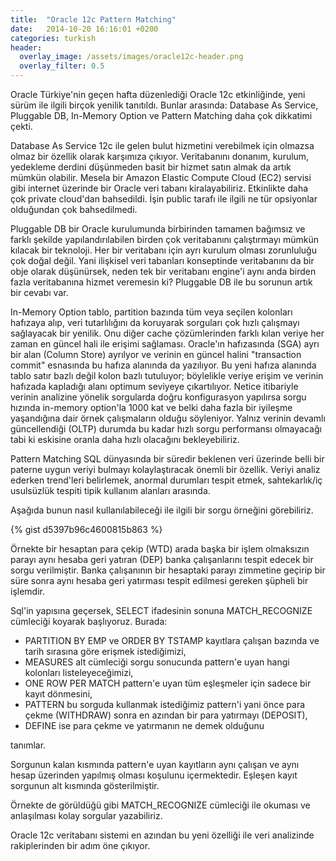 ```yaml
---
title:  "Oracle 12c Pattern Matching"
date:   2014-10-20 16:16:01 +0200
categories: turkish
header:
  overlay_image: /assets/images/oracle12c-header.png
  overlay_filter: 0.5
---
```


Oracle Türkiye'nin geçen hafta düzenlediği Oracle 12c etkinliğinde, yeni sürüm ile ilgili birçok yenilik tanıtıldı. Bunlar arasında: Database As Service, Pluggable DB, In-Memory Option ve Pattern Matching daha çok dikkatimi çekti.

Database As Service 12c ile gelen bulut hizmetini verebilmek için olmazsa olmaz bir özellik olarak karşımıza çıkıyor. Veritabanını donanım, kurulum, yedekleme derdini düşünmeden basit bir hizmet satın almak da artık mümkün olabilir. Mesela bir Amazon Elastic Compute Cloud (EC2) servisi gibi internet üzerinde bir Oracle veri tabanı kiralayabiliriz. Etkinlikte daha çok private cloud'dan bahsedildi. İşin public tarafı ile ilgili ne tür opsiyonlar olduğundan çok bahsedilmedi.

Pluggable DB bir Oracle kurulumunda birbirinden tamamen bağımsız ve farklı şekilde yapılandırılabilen birden çok veritabanını çalıştırmayı mümkün kılacak bir teknoloji. Her bir veritabanı için ayrı kurulum olması zorunluluğu çok doğal değil. Yani ilişkisel veri tabanları konseptinde veritabanını da bir obje olarak düşünürsek, neden tek bir veritabanı engine'i aynı anda birden fazla veritabanına hizmet veremesin ki? Pluggable DB ile bu sorunun artık bir cevabı var.

In-Memory Option tablo, partition bazında tüm veya seçilen kolonları hafızaya alıp, veri tutarlılığını da koruyarak sorguları çok hızlı çalışmayı sağlayacak bir yenilik. Onu diğer cache çözümlerinden farklı kılan veriye her zaman en güncel hali ile erişimi sağlaması. Oracle'ın hafızasında (SGA) ayrı bir alan (Column Store) ayrılyor ve verinin en güncel halini "transaction commit" esnasında bu hafıza alanında da yazılıyor. Bu yeni hafıza alanında tablo satır bazlı değil kolon bazlı tutuluyor; böylelikle veriye erişim ve verinin hafızada kapladığı alanı optimum seviyeye çıkartılıyor. Netice itibariyle verinin analizine yönelik sorgularda doğru konfigurasyon yapılırsa sorgu hızında in-memory option'la 1000 kat ve belki daha fazla bir iyileşme yaşandığına dair örnek çalışmaların olduğu söyleniyor. Yalnız verinin devamlı güncellendiği (OLTP) durumda bu kadar hızlı sorgu performansı olmayacağı tabi ki eskisine oranla daha hızlı olacağını bekleyebiliriz.

Pattern Matching SQL dünyasında bir süredir beklenen veri üzerinde belli bir paterne uygun veriyi bulmayı kolaylaştıracak önemli bir özellik. Veriyi analiz ederken trend'leri belirlemek, anormal durumları tespit etmek, sahtekarlık/iç usulsüzlük tespiti tipik kullanım alanları arasında.

Aşağıda bunun nasıl kullanılabileceği ile ilgili bir sorgu örneğini görebiliriz.

{% gist d5397b96c4600815b863 %}

Örnekte bir hesaptan para çekip (WTD) arada başka bir işlem olmaksızın parayı aynı hesaba geri yatıran (DEP) banka çalışanlarını tespit edecek bir sorgu verilmiştir. Banka çalışanının bir hesaptaki parayı zimmetine geçirip bir süre sonra aynı hesaba geri yatırması tespit edilmesi gereken şüpheli bir işlemdir.

Sql'in yapısına geçersek, SELECT ifadesinin sonuna MATCH_RECOGNIZE cümleciği koyarak başlıyoruz. Burada:

* PARTITION BY EMP ve ORDER BY TSTAMP kayıtlara çalışan bazında ve tarih sırasına göre erişmek istediğimizi,
* MEASURES alt cümleciği sorgu sonucunda pattern'e uyan hangi kolonları listeleyeceğimizi,
* ONE ROW PER MATCH pattern'e uyan tüm eşleşmeler için sadece bir kayıt dönmesini,
* PATTERN bu sorguda kullanmak istediğimiz pattern'i yani önce para çekme (WITHDRAW) sonra en azından bir para yatırmayı (DEPOSIT),
* DEFINE ise para çekme ve yatırmanın ne demek olduğunu

tanımlar. 

Sorgunun kalan kısmında pattern'e uyan kayıtların aynı çalışan ve aynı hesap üzerinden yapılmış olması koşulunu içermektedir. Eşleşen kayıt sorgunun alt kısmında gösterilmiştir.

Örnekte de görüldüğü gibi MATCH_RECOGNIZE cümleciği ile okuması ve anlaşılması kolay sorgular yazabiliriz.

Oracle 12c veritabanı sistemi en azından bu yeni özelliği ile veri analizinde rakiplerinden bir adım öne çıkıyor.
